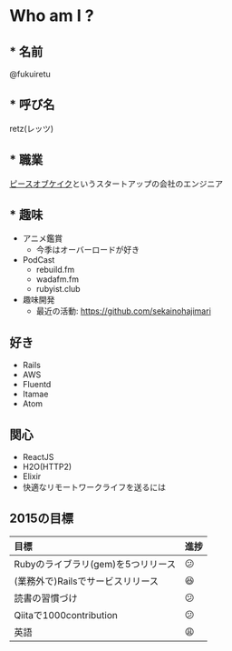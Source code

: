 # Who am I ?

## * 名前
@fukuiretu

## * 呼び名
retz(レッツ)

## * 職業
[ピースオブケイク](http://www.pieceofcake.co.jp/)というスタートアップの会社のエンジニア

## * 趣味
- アニメ鑑賞
  - 今季はオーバーロードが好き
- PodCast
  - rebuild.fm
  - wadafm.fm
  - rubyist.club
- 趣味開発
  - 最近の活動: https://github.com/sekainohajimari

## 好き
- Rails
- AWS
- Fluentd
- Itamae
- Atom

## 関心
- ReactJS
- H2O(HTTP2)
- Elixir
- 快適なリモートワークライフを送るには

## 2015の目標
| 目標                                  | 進捗           |
| :----------------------------------- | :------------- |
| Rubyのライブラリ(gem)を5つリリース       | :confused:     |
| (業務外で)Railsでサービスリリース        | :satisfied:    |
| 読書の習慣づけ                         | :confused:     |
| Qiitaで1000contribution              | :confused:     |
| 英語                                 | :weary:        |
